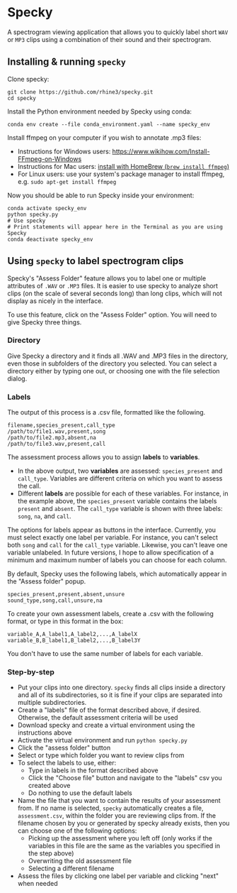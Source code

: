 # Specky

A spectrogram viewing application that allows you to quickly label short `WAV` or `MP3` clips using a combination of their sound and their spectrogram.

## Installing & running `specky`
Clone specky:
```
git clone https://github.com/rhine3/specky.git
cd specky
```

Install the Python environment needed by Specky using conda:
```
conda env create --file conda_environment.yaml --name specky_env
```

Install ffmpeg on your computer if you wish to annotate .mp3 files:
* Instructions for Windows users: https://www.wikihow.com/Install-FFmpeg-on-Windows
* Instructions for Mac users: [install with HomeBrew (`brew install ffmpeg`)](http://jollejolles.com/install-ffmpeg-on-mac-os-x/)
* For Linux users: use your system's package manager to install ffmpeg, e.g. `sudo apt-get install ffmpeg`

Now you should be able to run Specky inside your environment:
```
conda activate specky_env
python specky.py
# Use specky
# Print statements will appear here in the Terminal as you are using Specky
conda deactivate specky_env
```

## Using `specky` to label spectrogram clips
Specky's "Assess Folder" feature allows you to label one or multiple attributes of `.WAV` or `.MP3` files. It is easier to use specky to analyze short clips (on the scale of several seconds long) than long clips, which will not display as nicely in the interface.

To use this feature, click on the "Assess Folder" option. You will need to give Specky three things.

### Directory
Give Specky a directory and it finds all .WAV and .MP3 files in the directory, even those in subfolders of the directory you selected. You can select a directory either by typing one out, or choosing one with the file selection dialog.

### Labels
The output of this process is a .csv file, formatted like the following.
```
filename,species_present,call_type
/path/to/file1.wav,present,song
/path/to/file2.mp3,absent,na
/path/to/file3.wav,present,call
```

The assessment process allows you to assign **labels** to **variables**. 
* In the above output, two **variables** are assessed: `species_present` and `call_type`. Variables are different criteria on which you want to assess the call.
* Different **labels** are possible for each of these variables. For instance, in the example above, the `species_present` variable contains the labels `present` and `absent`. The `call_type` variable is shown with three labels: `song`, `na`, and `call`. 

The options for labels appear as buttons in the interface. Currently, you must select exactly one label per variable. For instance, you can't select both `song` and `call` for the `call_type` variable. Likewise, you can't leave one variable unlabeled. In future versions, I hope to allow specification of a minimum and maximum number of labels you can choose for each column.

By default, Specky uses the following labels, which automatically appear in the "Assess folder" popup.
```
species_present,present,absent,unsure
sound_type,song,call,unsure,na
```

To create your own assessment labels, create a .csv with the following format, or type in this format in the box:
```
variable_A,A_label1,A_label2,...,A_labelX
variable_B,B_label1,B_label2,...,B_label3Y
```
 
You don't have to use the same number of labels for each variable.


### Step-by-step
* Put your clips into one directory. `specky` finds all clips inside a directory and all of its subdirectories, so it is fine if your clips are separated into multiple subdirectories.
* Create a "labels" file of the format described above, if desired. Otherwise, the default assessment criteria will be used
* Download specky and create a virtual environment using the instructions above
* Activate the virtual environment and run `python specky.py`
* Click the "assess folder" button
* Select or type which folder you want to review clips from
* To select the labels to use, either:
  - Type in labels in the format described above
  - Click the "Choose file" button and navigate to the "labels" csv you created above
  - Do nothing to use the default labels
* Name the file that you want to contain the results of your assessment from. If no name is selected, `specky` automatically creates a file, `assessment.csv`, within the folder you are reviewing clips from. If the filename chosen by you or generated by specky already exists, then you can choose one of the following options:
  - Picking up the assessment where you left off (only works if the variables in this file are the same as the variables you specified in the step above)
  - Overwriting the old assessment file
  - Selecting a different filename
* Assess the files by clicking one label per variable and clicking "next" when needed
